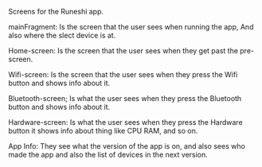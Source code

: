 Screens for the Runeshi app.

mainFragment: Is the screen that the user sees when running the app, And also where the slect device is at.

Home-screen: Is the screen that the user sees when they get past the pre-screen.

Wifi-screen: Is the screen that the user sees when they press the Wifi button and shows info about it.

Bluetooth-screen; Is what the user sees when they press the Bluetooth button and shows info about it.

Hardware-screen: Is what the user sees when they press the Hardware button it shows info about thing like CPU RAM, and so on.

App Info: They see what the version of the app is on, and also sees who made the app and also the list of devices in the next version.
